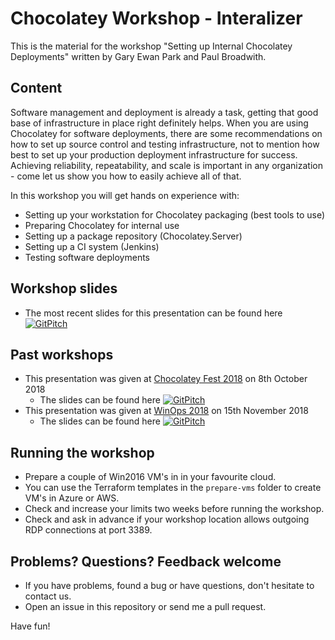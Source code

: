 # Chocolatey Workshop - Interalizer

This is the material for the workshop "Setting up Internal Chocolatey Deployments" written by Gary Ewan Park and Paul Broadwith.

## Content

Software management and deployment is already a task, getting that good base of infrastructure in place right definitely helps. When you are using Chocolatey for software deployments, there are some recommendations on how to set up source control and testing infrastructure, not to mention how best to set up your production deployment infrastructure for success. Achieving reliability, repeatability, and scale is important in any organization - come let us show you how to easily achieve all of that.

In this workshop you will get hands on experience with:

- Setting up your workstation for Chocolatey packaging (best tools to use)
- Preparing Chocolatey for internal use
- Setting up a package repository (Chocolatey.Server)
- Setting up a CI system (Jenkins)
- Testing software deployments

## Workshop slides

- The most recent slides for this presentation can be found here [![GitPitch](https://gitpitch.com/assets/badge.svg)](https://gitpitch.com/chocolatey/chocolatey-workshop-internalizer/master)

## Past workshops

- This presentation was given at [Chocolatey Fest 2018](https://chocolateyfest.com/) on 8th October 2018
  - The slides can be found here [![GitPitch](https://gitpitch.com/assets/badge.svg)](https://gitpitch.com/chocolatey/chocolatey-workshop-internalizer/chocolateyfest2018)
- This presentation was given at [WinOps 2018](https://www.winops.org/london-2018/) on 15th November 2018
  - The slides can be found here [![GitPitch](https://gitpitch.com/assets/badge.svg)](https://gitpitch.com/chocolatey/chocolatey-workshop-internalizer/winops2018)

## Running the workshop

- Prepare a couple of Win2016 VM's in in your favourite cloud.
- You can use the Terraform templates in the `prepare-vms` folder to create VM's in Azure or AWS.
- Check and increase your limits two weeks before running the workshop.
- Check and ask in advance if your workshop location allows outgoing RDP connections at port 3389.

## Problems? Questions? Feedback welcome

- If you have problems, found a bug or have questions, don't hesitate to contact us.
- Open an issue in this repository or send me a pull request.

Have fun!
